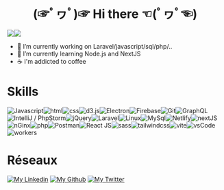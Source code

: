 
<center> <h1> (☞ﾟヮﾟ)☞         Hi there         ☜(ﾟヮﾟ☜)</h1> </center>


<img src="https://github-stats-alpha.vercel.app/api?username=ppoupardin&cc=000&tc=fff&bc=000"/><img src="https://github-readme-stats.vercel.app/api/top-langs/?username=ppoupardin&count_private=true&show_icons=true&layout=compact&theme=cobalt"/>


- 🔭 I’m currently working on Laravel/javascript/sql/php/..
- 🌱 I’m currently learning Node.js and NextJS
- ☕ I'm addicted to coffee

# Skills
<img title="Javascript" src="https://skillicons.dev/icons?i=js"/><img title="html" src="https://skillicons.dev/icons?i=html"/><img title="css" src="https://skillicons.dev/icons?i=css"/><img title="d3.js" src="https://skillicons.dev/icons?i=d3"/><img title="Electron" src="https://skillicons.dev/icons?i=electron"/><img title="Firebase" src="https://skillicons.dev/icons?i=firebase"/><img title="Git" src="https://skillicons.dev/icons?i=git"/><img title="GraphQL" src="https://skillicons.dev/icons?i=graphql"/><img title="IntelliJ / PhpStorm" src="https://skillicons.dev/icons?i=idea"/><img title="jQuery" src="https://skillicons.dev/icons?i=jquery"/><img title="Laravel" src="https://skillicons.dev/icons?i=laravel"/><img title="Linux" src="https://skillicons.dev/icons?i=linux"/><img title="MySql" src="https://skillicons.dev/icons?i=mysql"/><img title="Netlify" src="https://skillicons.dev/icons?i=netlify"/><img title="nextJS" src="https://skillicons.dev/icons?i=nextjs"/><img title="nGinx" src="https://skillicons.dev/icons?i=nginx"/><img title="php" src="https://skillicons.dev/icons?i=php"/><img title="Postman" src="https://skillicons.dev/icons?i=postman"/><img title="React JS" src="https://skillicons.dev/icons?i=react"/><img title="sass" src="https://skillicons.dev/icons?i=sass"/><img title="tailwindcss" src="https://skillicons.dev/icons?i=tailwind"/><img title="vite" src="https://skillicons.dev/icons?i=vite"/><img title="vsCode" src="https://skillicons.dev/icons?i=vscode"/><img title="workers" src="https://skillicons.dev/icons?i=workers"/>

# Réseaux
[![My Linkedin](https://skillicons.dev/icons?i=linkedin)](https://www.linkedin.com/in/pierre-emmanuel-poupardin-603b07137/)
[![My Github](https://skillicons.dev/icons?i=github)](https://github.com/ppoupardin)
[![My Twitter](https://skillicons.dev/icons?i=twitter)](https://twitter.com/PepPeeuh)
